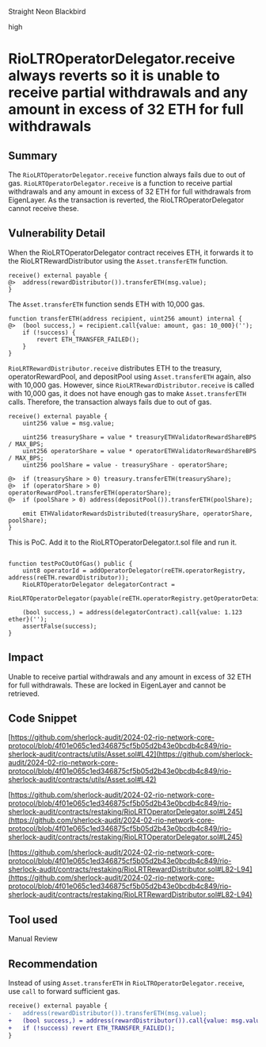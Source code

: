 Straight Neon Blackbird

high

# RioLTROperatorDelegator.receive always reverts so it is unable to receive partial withdrawals and any amount in excess of 32 ETH for full withdrawals

## Summary

The `RioLRTOperatorDelegator.receive` function always fails due to out of gas. `RioLRTOperatorDelegator.receive` is a function to receive partial withdrawals and any amount in excess of 32 ETH for full withdrawals from EigenLayer. As the transaction is reverted, the RioLTROperatorDelegator cannot receive these.

## Vulnerability Detail

When the RioLRTOperatorDelegator contract receives ETH, it forwards it to the RioLRTRewardDistributor using the `Asset.transferETH` function.

```solidity
receive() external payable {
@>  address(rewardDistributor()).transferETH(msg.value);
}
```

The `Asset.transferETH` function sends ETH with 10,000 gas.

```solidity
function transferETH(address recipient, uint256 amount) internal {
@>  (bool success,) = recipient.call{value: amount, gas: 10_000}('');
    if (!success) {
        revert ETH_TRANSFER_FAILED();
    }
}
```

`RioLRTRewardDistributor.receive` distributes ETH to the treasury, operatorRewardPool, and depositPool using `Asset.transferETH` again, also with 10,000 gas. However, since `RioLRTRewardDistributor.receive` is called with 10,000 gas, it does not have enough gas to make `Asset.transferETH` calls. Therefore, the transaction always fails due to out of gas.

```solidity
receive() external payable {
    uint256 value = msg.value;

    uint256 treasuryShare = value * treasuryETHValidatorRewardShareBPS / MAX_BPS;
    uint256 operatorShare = value * operatorETHValidatorRewardShareBPS / MAX_BPS;
    uint256 poolShare = value - treasuryShare - operatorShare;

@>  if (treasuryShare > 0) treasury.transferETH(treasuryShare);
@>  if (operatorShare > 0) operatorRewardPool.transferETH(operatorShare);
@>  if (poolShare > 0) address(depositPool()).transferETH(poolShare);

    emit ETHValidatorRewardsDistributed(treasuryShare, operatorShare, poolShare);
}
```

This is PoC. Add it to the RioLRTOperatorDelegator.t.sol file and run it.

```solidity

function testPoCOutOfGas() public {
    uint8 operatorId = addOperatorDelegator(reETH.operatorRegistry, address(reETH.rewardDistributor));
    RioLRTOperatorDelegator delegatorContract =
        RioLRTOperatorDelegator(payable(reETH.operatorRegistry.getOperatorDetails(operatorId).delegator));

    (bool success,) = address(delegatorContract).call{value: 1.123 ether}('');
    assertFalse(success);
}

```

## Impact

Unable to receive partial withdrawals and any amount in excess of 32 ETH for full withdrawals. These are locked in EigenLayer and cannot be retrieved.

## Code Snippet

[https://github.com/sherlock-audit/2024-02-rio-network-core-protocol/blob/4f01e065c1ed346875cf5b05d2b43e0bcdb4c849/rio-sherlock-audit/contracts/utils/Asset.sol#L42](https://github.com/sherlock-audit/2024-02-rio-network-core-protocol/blob/4f01e065c1ed346875cf5b05d2b43e0bcdb4c849/rio-sherlock-audit/contracts/utils/Asset.sol#L42)

[https://github.com/sherlock-audit/2024-02-rio-network-core-protocol/blob/4f01e065c1ed346875cf5b05d2b43e0bcdb4c849/rio-sherlock-audit/contracts/restaking/RioLRTOperatorDelegator.sol#L245](https://github.com/sherlock-audit/2024-02-rio-network-core-protocol/blob/4f01e065c1ed346875cf5b05d2b43e0bcdb4c849/rio-sherlock-audit/contracts/restaking/RioLRTOperatorDelegator.sol#L245)

[https://github.com/sherlock-audit/2024-02-rio-network-core-protocol/blob/4f01e065c1ed346875cf5b05d2b43e0bcdb4c849/rio-sherlock-audit/contracts/restaking/RioLRTRewardDistributor.sol#L82-L94](https://github.com/sherlock-audit/2024-02-rio-network-core-protocol/blob/4f01e065c1ed346875cf5b05d2b43e0bcdb4c849/rio-sherlock-audit/contracts/restaking/RioLRTRewardDistributor.sol#L82-L94)

## Tool used

Manual Review

## Recommendation

Instead of using `Asset.transferETH` in `RioLTROperatorDelegator.receive`, use `call` to forward sufficient gas.

```diff
receive() external payable {
-   address(rewardDistributor()).transferETH(msg.value);
+   (bool success,) = address(rewardDistributor()).call{value: msg.value}('');
+   if (!success) revert ETH_TRANSFER_FAILED();
}
```
